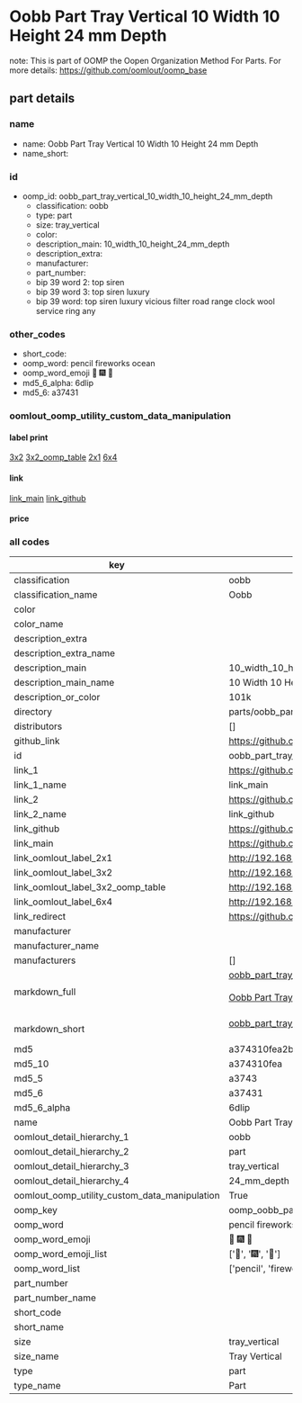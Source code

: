 # Oobb Part Tray Vertical 10 Width 10 Height 24 mm Depth  

note: This is part of OOMP the Oopen Organization Method For Parts. For more details: https://github.com/oomlout/oomp_base

##  part details
  







### name
* name: Oobb Part Tray Vertical 10 Width 10 Height 24 mm Depth
* name_short: 
### id
* oomp_id: oobb_part_tray_vertical_10_width_10_height_24_mm_depth
  * classification: oobb
  * type: part
  * size: tray_vertical
  * color: 
  * description_main: 10_width_10_height_24_mm_depth
  * description_extra: 
  * manufacturer: 
  * part_number: 
  * bip 39 word 2: top siren
  * bip 39 word 3: top siren luxury
  * bip 39 word: top siren luxury vicious filter road range clock wool service ring any

### other_codes
* short_code: 
* oomp_word: pencil fireworks ocean
* oomp_word_emoji :pencil: :fireworks: :ocean:
* md5_6_alpha: 6dlip
* md5_6: a37431






### oomlout_oomp_utility_custom_data_manipulation
#### label print
[3x2](http://192.168.1.245:1112/?label=oomp%206dlip)
[3x2_oomp_table](http://192.168.1.108:1112/?label=oomp%206dlip)
[2x1](http://192.168.1.242:1112/?label=oomp%206dlip)
[6x4](http://192.168.1.55:1112/?label=oomp%206dlip)    

#### link

[link_main](https://github.com/oomlout/oomlout_oomp_version_1_messy/tree/main/parts/oobb_part_tray_vertical_10_width_10_height_24_mm_depth) [link_github](https://github.com/oomlout/oomlout_oomp_version_1_messy/tree/main/parts/oobb_part_tray_vertical_10_width_10_height_24_mm_depth)                             

#### price







### all codes 
| key | value |  
| --- | --- |  
| classification | oobb |  
| classification_name | Oobb |  
| color |  |  
| color_name |  |  
| description_extra |  |  
| description_extra_name |  |  
| description_main | 10_width_10_height_24_mm_depth |  
| description_main_name | 10 Width 10 Height 24 mm Depth |  
| description_or_color | 101k |  
| directory | parts/oobb_part_tray_vertical_10_width_10_height_24_mm_depth |  
| distributors | [] |  
| github_link | https://github.com/oomlout/oomlout_oomp_part_src/tree/main/parts/oobb_part_tray_vertical_10_width_10_height_24_mm_depth |  
| id | oobb_part_tray_vertical_10_width_10_height_24_mm_depth |  
| link_1 | https://github.com/oomlout/oomlout_oomp_version_1_messy/tree/main/parts/oobb_part_tray_vertical_10_width_10_height_24_mm_depth |  
| link_1_name | link_main |  
| link_2 | https://github.com/oomlout/oomlout_oomp_version_1_messy/tree/main/parts/oobb_part_tray_vertical_10_width_10_height_24_mm_depth |  
| link_2_name | link_github |  
| link_github | https://github.com/oomlout/oomlout_oomp_version_1_messy/tree/main/parts/oobb_part_tray_vertical_10_width_10_height_24_mm_depth |  
| link_main | https://github.com/oomlout/oomlout_oomp_version_1_messy/tree/main/parts/oobb_part_tray_vertical_10_width_10_height_24_mm_depth |  
| link_oomlout_label_2x1 | http://192.168.1.242:1112/?label=oomp%206dlip |  
| link_oomlout_label_3x2 | http://192.168.1.245:1112/?label=oomp%206dlip |  
| link_oomlout_label_3x2_oomp_table | http://192.168.1.108:1112/?label=oomp%206dlip |  
| link_oomlout_label_6x4 | http://192.168.1.55:1112/?label=oomp%206dlip |  
| link_redirect | https://github.com/oomlout/oomlout_oomp_version_1_messy/tree/main/parts/oobb_part_tray_vertical_10_width_10_height_24_mm_depth |  
| manufacturer |  |  
| manufacturer_name |  |  
| manufacturers | [] |  
| markdown_full | [oobb_part_tray_vertical_10_width_10_height_24_mm_depth](none)<br>[](none)<br>[Oobb Part Tray Vertical 10 Width 10 Height 24 Mm Depth](none)<br><br> |  
| markdown_short | [oobb_part_tray_vertical_10_width_10_height_24_mm_depth](none)<br><br> |  
| md5 | a374310fea2b763aebab3f390ab25f27 |  
| md5_10 | a374310fea |  
| md5_5 | a3743 |  
| md5_6 | a37431 |  
| md5_6_alpha | 6dlip |  
| name | Oobb Part Tray Vertical 10 Width 10 Height 24 mm Depth |  
| oomlout_detail_hierarchy_1 | oobb |  
| oomlout_detail_hierarchy_2 | part |  
| oomlout_detail_hierarchy_3 | tray_vertical |  
| oomlout_detail_hierarchy_4 | 24_mm_depth |  
| oomlout_oomp_utility_custom_data_manipulation | True |  
| oomp_key | oomp_oobb_part_tray_vertical_10_width_10_height_24_mm_depth |  
| oomp_word | pencil fireworks ocean |  
| oomp_word_emoji | :pencil: :fireworks: :ocean: |  
| oomp_word_emoji_list | [':pencil:', ':fireworks:', ':ocean:'] |  
| oomp_word_list | ['pencil', 'fireworks', 'ocean'] |  
| part_number |  |  
| part_number_name |  |  
| short_code |  |  
| short_name |  |  
| size | tray_vertical |  
| size_name | Tray Vertical |  
| type | part |  
| type_name | Part |  
